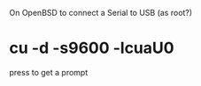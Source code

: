 On OpenBSD to connect a Serial to USB 
(as root?)
# cu -d -s9600 -lcuaU0
press <Enter> to get a prompt

